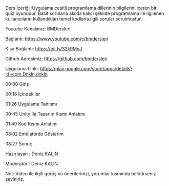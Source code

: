 Ders İçeriği :Uygulama çeşitli programlama dillerinin bilgilerini içeren bir quiz oyunudur. Basit sorularla akılda kalıcı şekilde programlama ile ilgilenen kullanıcıların kullandıkları temel kodlarla ilgili sorular sorulmuştur.



Youtube Kanalımız: BMDersleri

Bağlantı: https://www.youtube.com/c/bmdersleri​

Kısa Bağlantı: https://bit.ly/32k9MnJ​

Github Adresimiz: https://github.com/bmdersleri

Uygulama Linki: https://play.google.com/store/apps/details?id=com.Dnkln.dnkln







00:00 Giriş

00:18 İçindekiler

01:26 Uygulama Tanıtımı

00:45 Unity İle Tasarım Kısmı Anlatımı

01:49 Kod Kısmı Anlatımı

08:02 Emülatörde Gösterim

08:27 Sonuç





Hazırlayan : Deniz KALIN 

Moderatör : Deniz KALIN


Not: Video ile ilgili görüş ve önerilerinizi, yorumlar kısmında belirtirseniz seviniriz.
